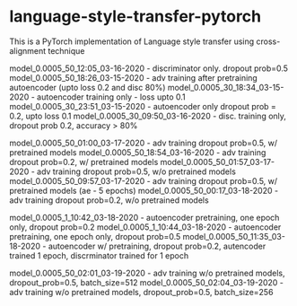 # language-style-transfer-pytorch
This is a PyTorch implementation of Language style transfer using cross-alignment technique



model_0.0005_50_12:05_03-16-2020 - discriminator only. dropout prob=0.5
model_0.0005_50_18:26_03-15-2020 - adv training after pretraining autoencoder (upto loss 0.2 and disc 80%)
model_0.0005_30_18:34_03-15-2020 - autoencoder training only - loss upto 0.1
model_0.0005_30_23:51_03-15-2020 - autoencoder only dropout prob = 0.2, upto loss 0.1
model_0.0005_30_09:50_03-16-2020 - disc. training only, dropout prob 0.2, accuracy > 80%

model_0.0005_50_01:00_03-17-2020 - adv training dropout prob=0.5, w/ pretrained models
model_0.0005_50_18:54_03-16-2020 - adv training dropout prob=0.2, w/ pretrained models
model_0.0005_50_01:57_03-17-2020 - adv training dropout prob=0.5, w/o pretrained models
model_0.0005_50_09:57_03-17-2020 - adv training dropout prob=0.5, w/ pretrained models (ae - 5 epochs)
model_0.0005_50_00:17_03-18-2020 - adv training dropout prob=0.2, w/o pretrained models

model_0.0005_1_10:42_03-18-2020 - autoencoder pretraining, one epoch only, dropout prob=0.2
model_0.0005_1_10:44_03-18-2020 - autoencoder pretraining, one epoch only, dropout prob=0.5
model_0.0005_50_11:35_03-18-2020 - autoencoder w/ pretraining, dropout prob=0.2, autencoder trained 1 epoch, discrminator trained for 1 epoch

model_0.0005_50_02:01_03-19-2020 - adv training w/o pretrained models, dropout_prob=0.5, batch_size=512
model_0.0005_50_02:04_03-19-2020 - adv training w/o pretrained models, dropout_prob=0.5, batch_size=256
